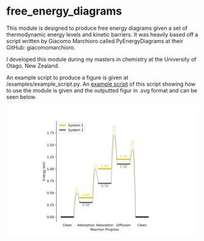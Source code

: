 # free_energy_diagrams

This module is designed to produce free energy diagrams given a set of thermodynamic energy levels and kinetic barriers. It was heavily based off a script written by Giacomo Marchioro called PyEnergyDiagrams at their GitHub: giacomomarchioro.

I developed this module during my masters in chemistry at the University of Otago, New Zealand. 

An example script to produce a figure is given at /examples/example_script.py. An [example script](https://github.com/Ciaran-Ward/free_energy_diagrams/edit/main/examples/example_script.py) of this script showing how to use the module is given and the outputted figur in .svg format and can be seen below. 

![Image](/examples/fed_example.svg)

